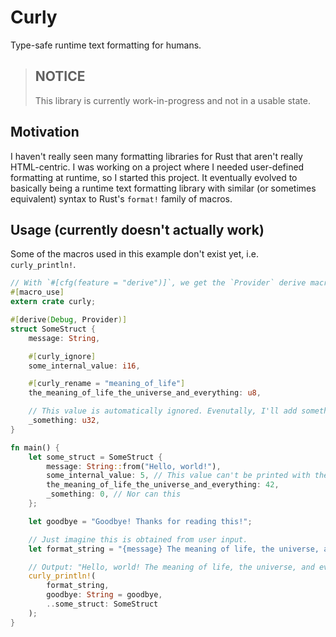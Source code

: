 # Curly

Type-safe runtime text formatting for humans.

> ## NOTICE
> 
> This library is currently work-in-progress and not in a usable state.

## Motivation

I haven't really seen many formatting libraries for Rust that aren't really HTML-centric. I was working on a project where I needed user-defined formatting at runtime, so I started this project. It eventually evolved to basically being a runtime text formatting library with similar (or sometimes equivalent) syntax to Rust's `format!` family of macros.

## Usage (currently doesn't actually work)
Some of the macros used in this example don't exist yet, i.e. `curly_println!`.

```rust
// With `#[cfg(feature = "derive")]`, we get the `Provider` derive macro
#[macro_use]
extern crate curly;

#[derive(Debug, Provider)]
struct SomeStruct {
    message: String,

    #[curly_ignore]
    some_internal_value: i16,

    #[curly_rename = "meaning_of_life"]
    the_meaning_of_life_the_universe_and_everything: u8,

    // This value is automatically ignored. Evenutally, I'll add something like `#[curly_include]` that automatically unignores it.
    _something: u32,
}

fn main() {
    let some_struct = SomeStruct {
        message: String::from("Hello, world!"),
        some_internal_value: 5, // This value can't be printed with the formatter
        the_meaning_of_life_the_universe_and_everything: 42,
        _something: 0, // Nor can this
    };

    let goodbye = "Goodbye! Thanks for reading this!";

    // Just imagine this is obtained from user input.
    let format_string = "{message} The meaning of life, the universe, and everything is {meaning_of_life}. {goodbye}";

    // Output: "Hello, world! The meaning of life, the universe, and everything is 42. Goodbye! Thanks for reading this!"
    curly_println!(
        format_string,
        goodbye: String = goodbye,
        ..some_struct: SomeStruct
    );
}
```
